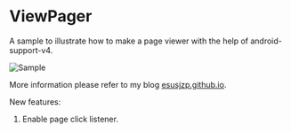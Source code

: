 ViewPager
=========

A sample to illustrate how to make a page viewer with the help of android-support-v4.

![Sample](http://media-cache-ec0.pinimg.com/736x/1f/d1/8a/1fd18a866baa03a287bd9d3e7ed2525e.jpg)

More information please refer to my blog [esusjzp.github.io](http://jesusjzp.github.io/blog/2013/08/03/Android-Develop-Record/). 

New features:

1. Enable page click listener.